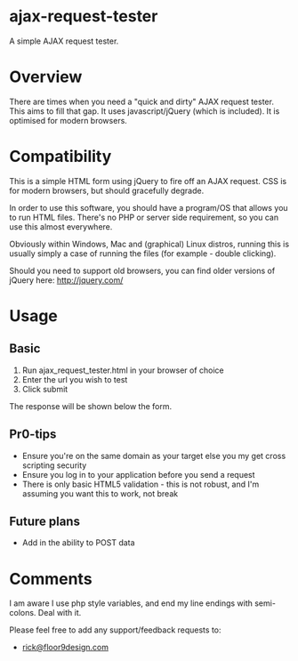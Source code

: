 ajax-request-tester
===================

A simple AJAX request tester.

# Overview

There are times when you need a "quick and dirty" AJAX request tester. This aims to fill that gap.
It uses javascript/jQuery (which is included). It is optimised for modern browsers.

# Compatibility

This is a simple HTML form using jQuery to fire off an AJAX request.
CSS is for modern browsers, but should gracefully degrade.

In order to use this software, you should have a program/OS that allows you to run HTML files. There's no PHP or
server side requirement, so you can use this almost everywhere.

Obviously within Windows, Mac and (graphical) Linux distros, running this is usually simply a case of running the
files (for example - double clicking).

Should you need to support old browsers, you can find older versions of jQuery here:
http://jquery.com/

# Usage

## Basic

1. Run ajax_request_tester.html in your browser of choice
2. Enter the url you wish to test
3. Click submit

The response will be shown below the form.

## Pr0-tips

* Ensure you're on the same domain as your target else you my get cross scripting security
* Ensure you log in to your application before you send a request
* There is only basic HTML5 validation - this is not robust, and I'm assuming you want this to work, not break

## Future plans

* Add in the ability to POST data

# Comments

I am aware I use php style variables, and end my line endings with semi-colons. Deal with it.

Please feel free to add any support/feedback requests to:

* rick@floor9design.com

